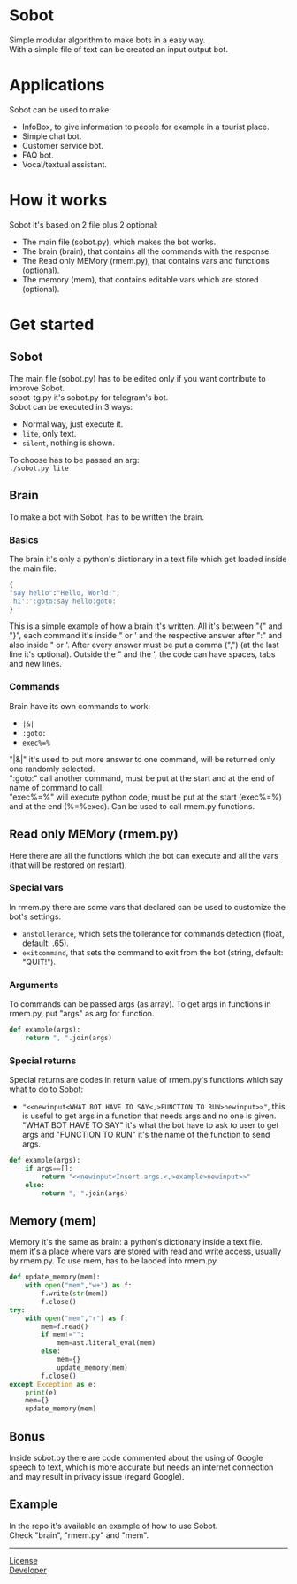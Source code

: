 # Sobot
Simple modular algorithm to make bots in a easy way.  
With a simple file of text can be created an input output bot.

# Applications
Sobot can be used to make:
- InfoBox, to give information to people for example in a tourist place.
- Simple chat bot.
- Customer service bot.
- FAQ bot.
- Vocal/textual assistant.

# How it works
Sobot it's based on 2 file plus 2 optional:  

- The main file (sobot.py), which makes the bot works.
- The brain (brain), that contains all the commands with the response.
- The Read only MEMory (rmem.py), that contains vars and functions (optional).
- The memory (mem), that contains editable vars which are stored (optional).

# Get started

## Sobot
The main file (sobot.py) has to be edited only if you want contribute to improve Sobot.  
sobot-tg.py it's sobot.py for telegram's bot.  
Sobot can be executed in 3 ways:

- Normal way, just execute it.
- `lite`, only text.
- `silent`, nothing is shown.

To choose has to be passed an arg:  
`./sobot.py lite`

## Brain
To make a bot with Sobot, has to be written the brain.

### Basics
The brain it's only a python's dictionary in a text file which get loaded inside the main file:  
```python
{
"say hello":"Hello, World!",
'hi':':goto:say hello:goto:'
}
```
This is a simple example of how a brain it's written. All it's between "{" and "}", each command
it's inside " or ' and the respective answer after ":" and also inside " or '. After every answer
must be put a comma (",") (at the last line it's optional).
Outside the " and the ', the code can have spaces, tabs and new lines.

### Commands
Brain have its own commands to work:

- `|&|`
- `:goto:`
- `exec%=%`

"|&|" it's used to put more answer to one command, will be returned only one randomly selected.  
":goto:" call another command, must be put at the start and at the end of name of command to call.  
"exec%=%" will execute python code, must be put at the start (exec%=%) and at the end (%=%exec). Can be used to call rmem.py functions.

## Read only MEMory (rmem.py)
Here there are all the functions which the bot can execute and all the vars (that will be restored on restart).

### Special vars
In rmem.py there are some vars that declared can be used to customize the bot's settings:

- `anstollerance`, which sets the tollerance for commands detection (float, default: .65).
- `exitcommand`, that sets the command to exit from the bot (string, default: "QUIT!").

### Arguments
To commands can be passed args (as array). To get args in functions in rmem.py, put "args" as arg for function.
```python
def example(args):
	return ", ".join(args)
```

### Special returns
Special returns are codes in return value of rmem.py's functions which say what to do to Sobot:

- `"<<newinput<WHAT BOT HAVE TO SAY<,>FUNCTION TO RUN>newinput>>"`, this is useful to get args in a function that needs args and no one
is given. "WHAT BOT HAVE TO SAY" it's what the bot have to ask to user to get args and "FUNCTION TO RUN" it's the name of the function
to send args.
```python
def example(args):
	if args==[]:
		return "<<newinput<Insert args.<,>example>newinput>>"
	else:
		return ", ".join(args)
```

## Memory (mem)
Memory it's the same as brain: a python's dictionary inside a text file.  
mem it's a place where vars are stored with read and write access, usually by rmem.py.
To use mem, has to be laoded into rmem.py
```python
def update_memory(mem):
	with open("mem","w+") as f:
		f.write(str(mem))
		f.close()
try:
	with open("mem","r") as f:
		mem=f.read()
		if mem!="":
			mem=ast.literal_eval(mem)
		else:
			mem={}
			update_memory(mem)
		f.close()
except Exception as e:
	print(e)
	mem={}
	update_memory(mem)
```

## Bonus
Inside sobot.py there are code commented about the using of Google speech to text, which is more accurate but needs an internet connection
and may result in privacy issue (regard Google).

## Example
In the repo it's available an example of how to use Sobot.  
Check "brain", "rmem.py" and "mem".

***

[License](LICENSE)  
[Developer](https://github.com/Bytezz)
